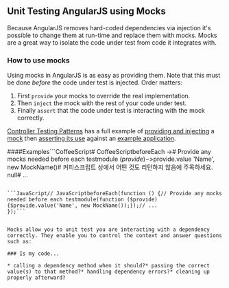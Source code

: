 ## Unit Testing AngularJS using Mocks

Because AngularJS removes hard-coded dependencies via injection it's possible to change them at run-time and replace them with mocks. Mocks are a great way to isolate the code under test from code it integrates with.

### How to use mocks

Using mocks in AngularJS is as easy as providing them. Note that this must be done *before* the code under test is injected. Order matters:

1. First `provide` your mocks to override the real implementation.
2. Then `inject` the mock with the rest of your code under test.
3. Finally `assert` that the code under test is interacting with the mock correctly.

[Controller Testing Patterns](controller.md) has a full example of [providing and injecting](controller.md#suggested-controller-unit-test-setup-) a [mock](../example/coffeescript/mock.coffee) then [asserting its use](controller.md#call-mymethod-on-mysvc-) against an [example application](../example/coffeescript/app.coffee).

####Examples```CoffeeScript# CoffeeScriptbeforeEach -># Provide any mocks needed before each testmodule ($provide) ->$provide.value 'Name', new MockName()# 커피스크립트 상에서 어떤 것도 리턴하지 않음에 주목하세요.
    null# ...
```

```JavaScript// JavaScriptbeforeEach(function () {// Provide any mocks needed before each testmodule(function ($provide) {$provide.value('Name', new MockName());});// ...
});```


Mocks allow you to unit test you are interacting with a dependency correctly. They enable you to control the context and answer questions such as:

### Is my code...

* calling a dependency method when it should?* passing the correct value(s) to that method?* handling dependency errors?* cleaning up properly afterward?